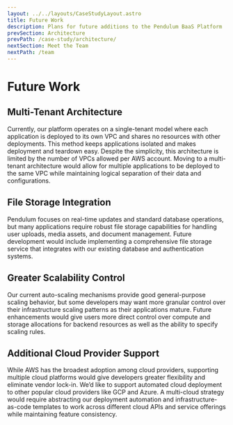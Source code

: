 ```yaml
---
layout: ../../layouts/CaseStudyLayout.astro
title: Future Work
description: Plans for future additions to the Pendulum BaaS Platform
prevSection: Architecture
prevPath: /case-study/architecture/
nextSection: Meet the Team
nextPath: /team
---
```


# Future Work

<h2 id="multi-tenant">Multi-Tenant Architecture</h2>

Currently, our platform operates on a single-tenant model where each application is deployed to its own VPC and shares no resources with other deployments. This method keeps applications isolated and makes deployment and teardown easy. Despite the simplicity, this architecture is limited by the number of VPCs allowed per AWS account. Moving to a multi-tenant architecture would allow for multiple applications to be deployed to the same VPC while maintaining logical separation of their data and configurations.

<h2 id="file-storage">File Storage Integration</h2>

Pendulum focuses on real-time updates and standard database operations, but many applications require robust file storage capabilities for handling user uploads, media assets, and document management. Future development would include implementing a comprehensive file storage service that integrates with our existing database and authentication systems.

<h2 id="scalability-control">Greater Scalability Control</h2>

Our current auto-scaling mechanisms provide good general-purpose scaling behavior, but some developers may want more granular control over their infrastructure scaling patterns as their applications mature. Future enhancements would give users more direct control over compute and storage allocations for backend resources as well as the ability to specify scaling rules.

<h2 id="additional-cloud-providers">Additional Cloud Provider Support</h2>

While AWS has the broadest adoption among cloud providers, supporting multiple cloud platforms would give developers greater flexibility and eliminate vendor lock-in. We’d like to support automated cloud deployment to other popular cloud providers like GCP and Azure. A multi-cloud strategy would require abstracting our deployment automation and infrastructure-as-code templates to work across different cloud APIs and service offerings while maintaining feature consistency.

